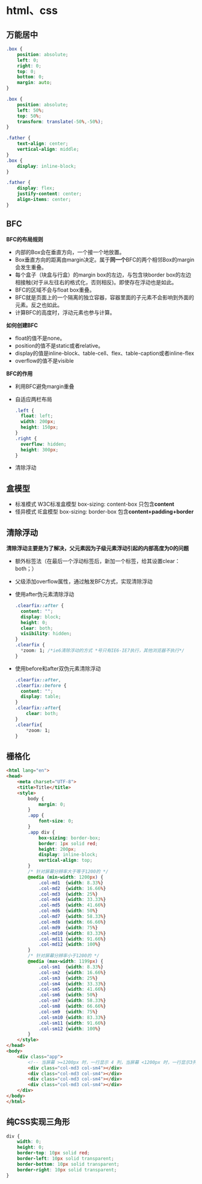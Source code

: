 # html、css

## 万能居中

```css
.box {
	position: absolute;
    left: 0;
    right: 0;
    top: 0;
    bottom: 0;
    margin: auto;
}
```

```css
.box {
	position: absolute;
    left: 50%;
    top: 50%;
    transform: translate(-50%,-50%);
}
```

```css
.father {
	text-align: center;
	vertical-align: middle;
}
.box {
	display: inline-block;
}
```

```css
.father {
	display: flex;
	justify-content: center;
	align-items: center;
}
```

## BFC

**BFC的布局规则**

- 内部的Box会在垂直方向，一个接一个地放置。
- Box垂直方向的距离由margin决定。属于**同一个**BFC的两个相邻Box的margin会发生重叠。
- 每个盒子（块盒与行盒）的margin box的左边，与包含块border box的左边相接触(对于从左往右的格式化，否则相反)。即使存在浮动也是如此。
- BFC的区域不会与float box重叠。
- BFC就是页面上的一个隔离的独立容器，容器里面的子元素不会影响到外面的元素。反之也如此。
- 计算BFC的高度时，浮动元素也参与计算。

**如何创建BFC**

- float的值不是none。
- position的值不是static或者relative。
- display的值是inline-block、table-cell、flex、table-caption或者inline-flex
- overflow的值不是visible

**BFC的作用**

- 利用BFC避免margin重叠

- 自适应两栏布局

  ```css
  .left {
  	float: left;
  	width: 200px;
  	height: 150px;
  }
  .right {
  	overflow: hidden;
  	height: 300px;
  }
  ```

- 清除浮动

## 盒模型

- 标准模式  W3C标准盒模型    box-sizing: content-box    只包含**content**
- 怪异模式  IE盒模型    box-sizing: border-box    包含**content+padding+border**

## 清除浮动

**清除浮动主要是为了解决，父元素因为子级元素浮动引起的内部高度为0的问题**

- 额外标签法（在最后一个浮动标签后，新加一个标签，给其设置clear：both；）

- 父级添加overflow属性，通过触发BFC方式，实现清除浮动

- 使用after伪元素清除浮动

  ```css
  .clearfix::after {
  	content: "";
  	display: block;
  	height: 0;
  	clear: both;
  	visibility: hidden;
  }
  .clearfix {
  	*zoom: 1; /*ie6清除浮动的方式 *号只有IE6-IE7执行，其他浏览器不执行*/
  }
  ```

- 使用before和after双伪元素清除浮动

  ```css
  .clearfix::after,
  .clearfix::before {
  	content: "";
  	display: table;
  }
  .clearfix::after{
      clear: both;
  }
  .clearfix{
      *zoom: 1;
  }
  ```

## 栅格化

```html
<html lang="en">
<head>
    <meta charset="UTF-8">
    <title>Title</title>
    <style>
        body {
            margin: 0;
        }
        .app {
            font-size: 0;
        }
        .app div {
            box-sizing: border-box;
            border: 1px solid red;
            height: 200px;
            display: inline-block;
            vertical-align: top;
        }
        /* 针对屏幕分辨率大于等于1200的 */
        @media (min-width: 1200px) {
            .col-md1  {width: 8.33%}
            .col-md2  {width: 16.66%}
            .col-md3  {width: 25%}
            .col-md4  {width: 33.33%}
            .col-md5  {width: 41.66%}
            .col-md6  {width: 50%}
            .col-md7  {width: 58.33%}
            .col-md8  {width: 66.66%}
            .col-md9  {width: 75%}
            .col-md10 {width: 83.33%}
            .col-md11 {width: 91.66%}
            .col-md12 {width: 100%}
		}
        /* 针对屏幕分辨率小于1200的 */
		@media (max-width: 1199px) {
            .col-sm1  {width: 8.33%}
            .col-sm2  {width: 16.66%}
            .col-sm3  {width: 25%}
            .col-sm4  {width: 33.33%}
            .col-sm5  {width: 41.66%}
            .col-sm6  {width: 50%}
            .col-sm7  {width: 58.33%}
            .col-sm8  {width: 66.66%}
            .col-sm9  {width: 75%}
            .col-sm10 {width: 83.33%}
            .col-sm11 {width: 91.66%}
            .col-sm12 {width: 100%}
		}
    </style>
</head>
<body>
    <div class="app">
        <!-- 当屏幕 >=1200px 时，一行显示 4 列，当屏幕 <1200px 时，一行显示3列 -->
        <div class="col-md3 col-sm4"></div>
        <div class="col-md3 col-sm4"></div>
        <div class="col-md3 col-sm4"></div>
        <div class="col-md3 col-sm4"></div>
    </div>
</body>
</html>
```

## 纯CSS实现三角形

```css
div {
	width: 0;
	height: 0;
	border-top: 10px solid red;
	border-left: 10px solid transparent;
	border-bottom: 10px solid transparent;
	border-right: 10px solid transparent;
}
```
